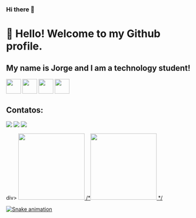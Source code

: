 ### Hi there 👋

# 👋 Hello! Welcome to my Github profile.
## My name is Jorge and I am a technology student!


<img loading="lazy" src="https://cdn.jsdelivr.net/gh/devicons/devicon/icons/git/git-original.svg" width="40" height="40"/> <img loading="lazy" src="https://cdn.jsdelivr.net/gh/devicons/devicon@latest/icons/c/c-original.svg" width="40" height="40"/> <img loading="lazy" src="https://cdn.jsdelivr.net/gh/devicons/devicon@latest/icons/javascript/javascript-original.svg" width="40" height="40"/> <img loading="lazy" src="https://cdn.jsdelivr.net/gh/devicons/devicon@latest/icons/java/java-plain-wordmark.svg" width="40" height="40"/>



## Contatos:

<div>
<a href="https://instagram.com/seu-usuário-instagram-aqui" target="_blank"><img loading="lazy" src="https://img.shields.io/badge/-Instagram-%23E4405F?style=for-the-badge&logo=instagram&logoColor=white" target="_blank"></a>
<a href = "mailto:contato@seu-usuário-aqui"><img loading="lazy" src="https://img.shields.io/badge/Gmail-D14836?style=for-the-badge&logo=gmail&logoColor=white" target="_blank"></a>
<a href="https://www.linkedin.com/in/seu-usuário-linkedln-aqui" target="_blank"><img loading="lazy" src="https://img.shields.io/badge/-LinkedIn-%230077B5?style=for-the-badge&logo=linkedin&logoColor=white" target="_blank"></a>   
</div>


div>
<a href="https://github.com/jorgelucasp42">
<img loading="lazy" height="180em" src="https://github-readme-stats.vercel.app/api/top-langs/?username=jorgelucasp42&layout=compact&langs_count=7&theme=dracula"/>
/*<img loading="lazy" height="180em" src="https://github-readme-stats.vercel.app/api?username=jorgelucasp42&show_icons=true&theme=dracula&include_all_commits=true&count_private=true"/>
*/</div>


![Snake animation](https://github.com/jorgelucasp42/jorgelucasp42/blob/output/github-contribution-grid-snake.svg)
